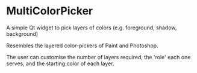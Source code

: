 # MultiColorPicker
A simple Qt widget to pick layers of colors (e.g. foreground, shadow, background)

Resembles the layered color-pickers of Paint and Photoshop.

The user can customise the number of layers required, the 'role' each one serves, and the starting color of each layer.
